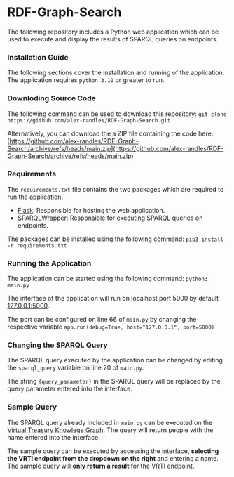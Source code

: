# RDF-Graph-Search

The following repository includes a Python web application which can be used to execute and display the results of SPARQL queries on endpoints.



### Installation Guide
The following sections cover the installation and running of the application. The application requires `python 3.10` or greater to run.
### Downloding Source Code 
The following command can be used to download this repository: `git clone https://github.com/alex-randles/RDF-Graph-Search.git`

Alternatively, you can download the a ZIP file containing the code here: [https://github.com/alex-randles/RDF-Graph-Search/archive/refs/heads/main.zip](https://github.com/alex-randles/RDF-Graph-Search/archive/refs/heads/main.zip)
### Requirements 
The `requirements.txt` file contains the two packages which are required to run the application. 
* [Flask](https://pythonbasics.org/what-is-flask-python/): Responsible for hosting the web application. 
* [SPARQLWrapper](https://rdflib.dev/sparqlwrapper/doc/1.8.5/main.html): Responsible for executing SPARQL queries on endpoints. 

The packages can be installed using the following command: `pip3 install -r requirements.txt` 
### Running the Application
The application can be started using the following command: `python3 main.py`

The interface of the application will run on localhost port 5000 by default [127.0.0.1:5000](http://127.0.0.1:5000).

The port can be configured on line 66 of `main.py` by changing the respective variable `app.run(debug=True, host="127.0.0.1", port=5000)`

### Changing the SPARQL Query
The SPARQL query executed by the application can be changed by editing the `sparql_query` variable on line 20 of `main.py`. 

The string `{query_parameter}` in the SPARQL query will be replaced by the query parameter entered into the interface.

### Sample Query 
The SPARQL query already included in `main.py` can be executed on the [Virtual Treasury Knowlege Graph](https://virtualtreasury.ie/knowledge-graph). The query will return people with the name entered into the interface. 

The sample query can be executed by accessing the interface, **selecting the VRTI endpoint from the dropdown on the right** and entering a name. The sample query will <u>**only return a result**</u> for the VRTI endpoint.
